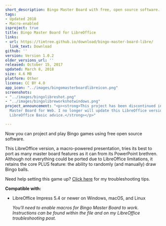 ```yaml
---
short_description: Bingo Master Board with free, open source software.
tags:
- Updated 2018
- Macro-enabled
isproject: true
title: Bingo Master Board for LibreOffice
links:
- url: https://timtree.github.io/download/bingo-master-board-libre/
  link_text: Download
github: ''
version: Version 1.0.2
older_versions_url: ''
released: October 15, 2017
updated: March 8, 2018
size: 4.6 MB
platform: Other
license: CC BY 4.0
app_icon: "../images/bingomasterboardlibreicon.png"
screenshots:
- "../images/bingolibreshot.png"
- "../images/bingolibreworkshotwindows.png"
project_announcement: "<p><strong>This project has been discontinued in favor of Bingo
  Master Board for Web. I no longer will update this LibreOffice version nor seek
  LibreOffice Basic advice.</strong></p>"

---
```

Now you can project and play Bingo games using free open source software.

This LibreOffice version, a macro-powered presentation, tries its best to port as many master board features as it can from its PowerPoint brethren. Although not everything could be ported due to LibreOffice limitations, it retains the core PLUS feature: the ability to randomly (and manually) draw Bingo balls.

Need help setting this game up? [Click here](/blog/libreoffice-troubleshooting-tips/) for my troubleshooting tips.

**Compatible with:**

* LibreOffice Impress 5.4 or newer on Windows, macOS, and Linux

  _You'll need to enable macros for Bingo Master Board to work. Instructions can be found within the file and on my LibreOffice troubleshooting post._